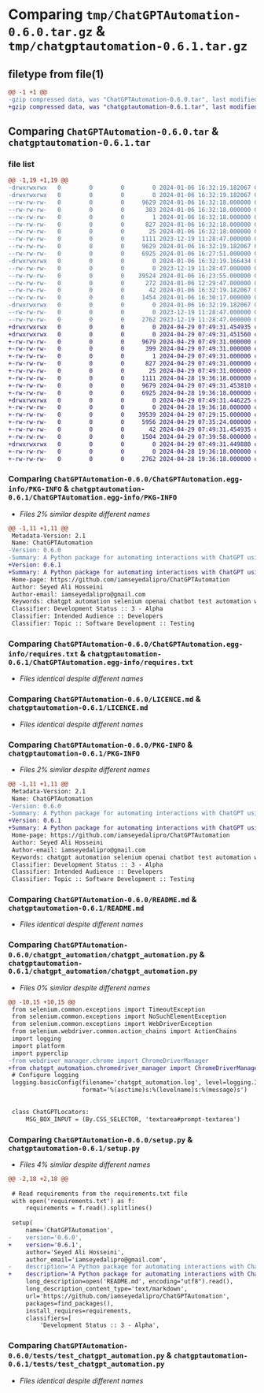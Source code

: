 # Comparing `tmp/ChatGPTAutomation-0.6.0.tar.gz` & `tmp/chatgptautomation-0.6.1.tar.gz`

## filetype from file(1)

```diff
@@ -1 +1 @@
-gzip compressed data, was "ChatGPTAutomation-0.6.0.tar", last modified: Sat Jan  6 16:32:19 2024, max compression
+gzip compressed data, was "chatgptautomation-0.6.1.tar", last modified: Mon Apr 29 07:49:31 2024, max compression
```

## Comparing `ChatGPTAutomation-0.6.0.tar` & `chatgptautomation-0.6.1.tar`

### file list

```diff
@@ -1,19 +1,19 @@
-drwxrwxrwx   0        0        0        0 2024-01-06 16:32:19.182067 ChatGPTAutomation-0.6.0/
-drwxrwxrwx   0        0        0        0 2024-01-06 16:32:19.182067 ChatGPTAutomation-0.6.0/ChatGPTAutomation.egg-info/
--rw-rw-rw-   0        0        0     9629 2024-01-06 16:32:18.000000 ChatGPTAutomation-0.6.0/ChatGPTAutomation.egg-info/PKG-INFO
--rw-rw-rw-   0        0        0      383 2024-01-06 16:32:18.000000 ChatGPTAutomation-0.6.0/ChatGPTAutomation.egg-info/SOURCES.txt
--rw-rw-rw-   0        0        0        1 2024-01-06 16:32:18.000000 ChatGPTAutomation-0.6.0/ChatGPTAutomation.egg-info/dependency_links.txt
--rw-rw-rw-   0        0        0      827 2024-01-06 16:32:18.000000 ChatGPTAutomation-0.6.0/ChatGPTAutomation.egg-info/requires.txt
--rw-rw-rw-   0        0        0       25 2024-01-06 16:32:18.000000 ChatGPTAutomation-0.6.0/ChatGPTAutomation.egg-info/top_level.txt
--rw-rw-rw-   0        0        0     1111 2023-12-19 11:28:47.000000 ChatGPTAutomation-0.6.0/LICENCE.md
--rw-rw-rw-   0        0        0     9629 2024-01-06 16:32:19.182067 ChatGPTAutomation-0.6.0/PKG-INFO
--rw-rw-rw-   0        0        0     6925 2024-01-06 16:27:51.000000 ChatGPTAutomation-0.6.0/README.md
-drwxrwxrwx   0        0        0        0 2024-01-06 16:32:19.166434 ChatGPTAutomation-0.6.0/chatgpt_automation/
--rw-rw-rw-   0        0        0        0 2023-12-19 11:28:47.000000 ChatGPTAutomation-0.6.0/chatgpt_automation/__init__.py
--rw-rw-rw-   0        0        0    39524 2024-01-06 16:23:55.000000 ChatGPTAutomation-0.6.0/chatgpt_automation/chatgpt_automation.py
--rw-rw-rw-   0        0        0      272 2024-01-06 12:29:47.000000 ChatGPTAutomation-0.6.0/chatgpt_automation/test.py
--rw-rw-rw-   0        0        0       42 2024-01-06 16:32:19.182067 ChatGPTAutomation-0.6.0/setup.cfg
--rw-rw-rw-   0        0        0     1454 2024-01-06 16:30:17.000000 ChatGPTAutomation-0.6.0/setup.py
-drwxrwxrwx   0        0        0        0 2024-01-06 16:32:19.182067 ChatGPTAutomation-0.6.0/tests/
--rw-rw-rw-   0        0        0        0 2023-12-19 11:28:47.000000 ChatGPTAutomation-0.6.0/tests/__init__.py
--rw-rw-rw-   0        0        0     2762 2023-12-19 11:28:47.000000 ChatGPTAutomation-0.6.0/tests/test_chatgpt_automation.py
+drwxrwxrwx   0        0        0        0 2024-04-29 07:49:31.454935 chatgptautomation-0.6.1/
+drwxrwxrwx   0        0        0        0 2024-04-29 07:49:31.451560 chatgptautomation-0.6.1/ChatGPTAutomation.egg-info/
+-rw-rw-rw-   0        0        0     9679 2024-04-29 07:49:31.000000 chatgptautomation-0.6.1/ChatGPTAutomation.egg-info/PKG-INFO
+-rw-rw-rw-   0        0        0      399 2024-04-29 07:49:31.000000 chatgptautomation-0.6.1/ChatGPTAutomation.egg-info/SOURCES.txt
+-rw-rw-rw-   0        0        0        1 2024-04-29 07:49:31.000000 chatgptautomation-0.6.1/ChatGPTAutomation.egg-info/dependency_links.txt
+-rw-rw-rw-   0        0        0      827 2024-04-29 07:49:31.000000 chatgptautomation-0.6.1/ChatGPTAutomation.egg-info/requires.txt
+-rw-rw-rw-   0        0        0       25 2024-04-29 07:49:31.000000 chatgptautomation-0.6.1/ChatGPTAutomation.egg-info/top_level.txt
+-rw-rw-rw-   0        0        0     1111 2024-04-28 19:36:18.000000 chatgptautomation-0.6.1/LICENCE.md
+-rw-rw-rw-   0        0        0     9679 2024-04-29 07:49:31.453810 chatgptautomation-0.6.1/PKG-INFO
+-rw-rw-rw-   0        0        0     6925 2024-04-28 19:36:18.000000 chatgptautomation-0.6.1/README.md
+drwxrwxrwx   0        0        0        0 2024-04-29 07:49:31.446225 chatgptautomation-0.6.1/chatgpt_automation/
+-rw-rw-rw-   0        0        0        0 2024-04-28 19:36:18.000000 chatgptautomation-0.6.1/chatgpt_automation/__init__.py
+-rw-rw-rw-   0        0        0    39539 2024-04-29 07:29:15.000000 chatgptautomation-0.6.1/chatgpt_automation/chatgpt_automation.py
+-rw-rw-rw-   0        0        0     5956 2024-04-29 07:35:24.000000 chatgptautomation-0.6.1/chatgpt_automation/chromedriver_manager.py
+-rw-rw-rw-   0        0        0       42 2024-04-29 07:49:31.454935 chatgptautomation-0.6.1/setup.cfg
+-rw-rw-rw-   0        0        0     1504 2024-04-29 07:39:58.000000 chatgptautomation-0.6.1/setup.py
+drwxrwxrwx   0        0        0        0 2024-04-29 07:49:31.449880 chatgptautomation-0.6.1/tests/
+-rw-rw-rw-   0        0        0        0 2024-04-28 19:36:18.000000 chatgptautomation-0.6.1/tests/__init__.py
+-rw-rw-rw-   0        0        0     2762 2024-04-28 19:36:18.000000 chatgptautomation-0.6.1/tests/test_chatgpt_automation.py
```

### Comparing `ChatGPTAutomation-0.6.0/ChatGPTAutomation.egg-info/PKG-INFO` & `chatgptautomation-0.6.1/ChatGPTAutomation.egg-info/PKG-INFO`

 * *Files 2% similar despite different names*

```diff
@@ -1,11 +1,11 @@
 Metadata-Version: 2.1
 Name: ChatGPTAutomation
-Version: 0.6.0
-Summary: A Python package for automating interactions with ChatGPT using Selenium.
+Version: 0.6.1
+Summary: A Python package for automating interactions with ChatGPT using Selenium. Chatgpt automation without api. Chatgptautomation
 Home-page: https://github.com/iamseyedalipro/ChatGPTAutomation
 Author: Seyed Ali Hosseini
 Author-email: iamseyedalipro@gmail.com
 Keywords: chatgpt automation selenium openai chatbot test automation webdriver gpt-3 automation gpt-4 automation file upload automation chat history retrieval login automation developers QA testers automation engineers pytest robot framework python library automation library best chatgpt automation tool selenium chatgpt integration
 Classifier: Development Status :: 3 - Alpha
 Classifier: Intended Audience :: Developers
 Classifier: Topic :: Software Development :: Testing
```

### Comparing `ChatGPTAutomation-0.6.0/ChatGPTAutomation.egg-info/requires.txt` & `chatgptautomation-0.6.1/ChatGPTAutomation.egg-info/requires.txt`

 * *Files identical despite different names*

### Comparing `ChatGPTAutomation-0.6.0/LICENCE.md` & `chatgptautomation-0.6.1/LICENCE.md`

 * *Files identical despite different names*

### Comparing `ChatGPTAutomation-0.6.0/PKG-INFO` & `chatgptautomation-0.6.1/PKG-INFO`

 * *Files 2% similar despite different names*

```diff
@@ -1,11 +1,11 @@
 Metadata-Version: 2.1
 Name: ChatGPTAutomation
-Version: 0.6.0
-Summary: A Python package for automating interactions with ChatGPT using Selenium.
+Version: 0.6.1
+Summary: A Python package for automating interactions with ChatGPT using Selenium. Chatgpt automation without api. Chatgptautomation
 Home-page: https://github.com/iamseyedalipro/ChatGPTAutomation
 Author: Seyed Ali Hosseini
 Author-email: iamseyedalipro@gmail.com
 Keywords: chatgpt automation selenium openai chatbot test automation webdriver gpt-3 automation gpt-4 automation file upload automation chat history retrieval login automation developers QA testers automation engineers pytest robot framework python library automation library best chatgpt automation tool selenium chatgpt integration
 Classifier: Development Status :: 3 - Alpha
 Classifier: Intended Audience :: Developers
 Classifier: Topic :: Software Development :: Testing
```

### Comparing `ChatGPTAutomation-0.6.0/README.md` & `chatgptautomation-0.6.1/README.md`

 * *Files identical despite different names*

### Comparing `ChatGPTAutomation-0.6.0/chatgpt_automation/chatgpt_automation.py` & `chatgptautomation-0.6.1/chatgpt_automation/chatgpt_automation.py`

 * *Files 0% similar despite different names*

```diff
@@ -10,15 +10,15 @@
 from selenium.common.exceptions import TimeoutException
 from selenium.common.exceptions import NoSuchElementException
 from selenium.common.exceptions import WebDriverException
 from selenium.webdriver.common.action_chains import ActionChains
 import logging
 import platform
 import pyperclip
-from webdriver_manager.chrome import ChromeDriverManager
+from chatgpt_automation.chromedriver_manager import ChromeDriverManager
 # Configure logging
 logging.basicConfig(filename='chatgpt_automation.log', level=logging.INFO,
                     format='%(asctime)s:%(levelname)s:%(message)s')
 
 
 class ChatGPTLocators:
     MSG_BOX_INPUT = (By.CSS_SELECTOR, 'textarea#prompt-textarea')
```

### Comparing `ChatGPTAutomation-0.6.0/setup.py` & `chatgptautomation-0.6.1/setup.py`

 * *Files 4% similar despite different names*

```diff
@@ -2,18 +2,18 @@
 
 # Read requirements from the requirements.txt file
 with open('requirements.txt') as f:
     requirements = f.read().splitlines()
 
 setup(
     name='ChatGPTAutomation',
-    version='0.6.0',
+    version='0.6.1',
     author='Seyed Ali Hosseini',
     author_email='iamseyedalipro@gmail.com',
-    description='A Python package for automating interactions with ChatGPT using Selenium.',
+    description='A Python package for automating interactions with ChatGPT using Selenium. Chatgpt automation without api. Chatgptautomation',
     long_description=open('README.md', encoding="utf8").read(),
     long_description_content_type='text/markdown',
     url='https://github.com/iamseyedalipro/ChatGPTAutomation',
     packages=find_packages(),
     install_requires=requirements,
     classifiers=[
         'Development Status :: 3 - Alpha',
```

### Comparing `ChatGPTAutomation-0.6.0/tests/test_chatgpt_automation.py` & `chatgptautomation-0.6.1/tests/test_chatgpt_automation.py`

 * *Files identical despite different names*


